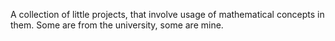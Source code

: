 A collection of little projects, that involve usage of mathematical concepts in them. Some are from the university, some are mine.
